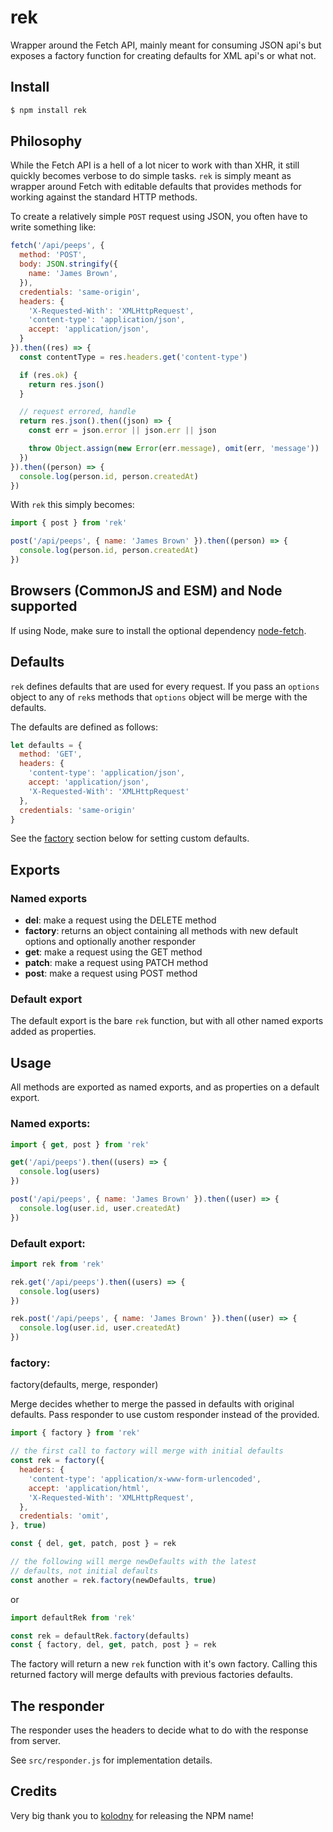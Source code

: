 # rek

Wrapper around the Fetch API, mainly meant for consuming JSON api's
but exposes a factory function for creating defaults for XML api's
or what not.

## Install

```sh
$ npm install rek
```

## Philosophy

While the Fetch API is a hell of a lot nicer to work with than XHR,
it still quickly becomes verbose to do simple tasks. `rek` is simply
meant as wrapper around Fetch with editable defaults that provides
methods for working against the standard HTTP methods.

To create a relatively simple `POST` request using JSON, you often
have to write something like:

```js
fetch('/api/peeps', {
  method: 'POST',
  body: JSON.stringify({
    name: 'James Brown',
  }),
  credentials: 'same-origin',
  headers: {
    'X-Requested-With': 'XMLHttpRequest',
    'content-type': 'application/json',
    accept: 'application/json',
  }
}).then((res) => {
  const contentType = res.headers.get('content-type')

  if (res.ok) {
    return res.json()
  }

  // request errored, handle
  return res.json().then((json) => {
    const err = json.error || json.err || json

    throw Object.assign(new Error(err.message), omit(err, 'message'))
  })
}).then((person) => {
  console.log(person.id, person.createdAt)
})
```

With `rek` this simply becomes:

```js
import { post } from 'rek'

post('/api/peeps', { name: 'James Brown' }).then((person) => {
  console.log(person.id, person.createdAt)
})
```

## Browsers (CommonJS and ESM) and Node supported

If using Node, make sure to install the optional dependency
[node-fetch](https://github.com/bitinn/node-fetch).

## Defaults

`rek` defines defaults that are used for every request.
If you pass an `options` object to any of `rek`s methods
that `options` object will be merge with the defaults.

The defaults are defined as follows:

```js
let defaults = {
  method: 'GET',
  headers: {
    'content-type': 'application/json',
    accept: 'application/json',
    'X-Requested-With': 'XMLHttpRequest'
  },
  credentials: 'same-origin'
}
```

See the [factory](#factory) section below for setting custom defaults.

## Exports

### Named exports

- __del__: make a request using the DELETE method
- __factory__: returns an object containing all methods with new default
  options and optionally another responder
- __get__: make a request using the GET method
- __patch__: make a request using PATCH method
- __post__: make a request using POST method

### Default export

The default export is the bare `rek` function, but with all other named exports added
as properties.

## Usage

All methods are exported as named exports, and as properties
on a default export.

### Named exports:

```js
import { get, post } from 'rek'

get('/api/peeps').then((users) => {
  console.log(users)
})

post('/api/peeps', { name: 'James Brown' }).then((user) => {
  console.log(user.id, user.createdAt)
})
```

### Default export:

```js
import rek from 'rek'

rek.get('/api/peeps').then((users) => {
  console.log(users)
})

rek.post('/api/peeps', { name: 'James Brown' }).then((user) => {
  console.log(user.id, user.createdAt)
})
```

### factory:

factory(defaults, merge, responder)

Merge decides whether to merge the passed in defaults with original defaults.
Pass responder to use custom responder instead of the provided.

```js
import { factory } from 'rek'

// the first call to factory will merge with initial defaults
const rek = factory({
  headers: {
    'content-type': 'application/x-www-form-urlencoded',
    accept: 'application/html',
    'X-Requested-With': 'XMLHttpRequest',
  },
  credentials: 'omit',
}, true)

const { del, get, patch, post } = rek

// the following will merge newDefaults with the latest
// defaults, not initial defaults
const another = rek.factory(newDefaults, true)
```

or 

```js
import defaultRek from 'rek'

const rek = defaultRek.factory(defaults)
const { factory, del, get, patch, post } = rek
```

The factory will return a new `rek` function with it's own factory. Calling
this returned factory will merge defaults with previous factories defaults.

## The responder

The responder uses the headers to decide what to do with the response from server.

See `src/responder.js` for implementation details.

## Credits

Very big thank you to [kolodny](https://github.com/kolodny) for releasing the
NPM name!
